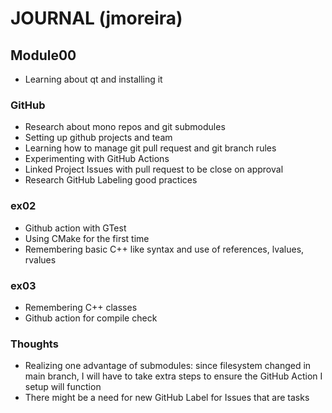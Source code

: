 # JOURNAL (jmoreira)
## Module00
- Learning about qt and installing it
### GitHub
- Research about mono repos and git submodules
- Setting up github projects and team
- Learning how to manage git pull request and git branch rules
- Experimenting with GitHub Actions
- Linked Project Issues with pull request to be close on approval
- Research GitHub Labeling good practices
### ex02
- Github action with GTest
- Using CMake for the first time
- Remembering basic C++ like syntax and use of references, lvalues, rvalues
### ex03
- Remembering C++ classes
- Github action for compile check
### Thoughts
- Realizing one advantage of submodules: since filesystem changed in main branch, I will have to take extra steps to ensure the GitHub Action I setup will function
- There might be a need for new GitHub Label for Issues that are tasks
